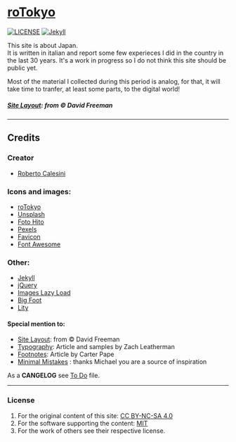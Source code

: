 # [roTokyo](https://rotokyo.github.io)

[![LICENSE](https://img.shields.io/badge/license---CC%20BY--NC--SA%204.0-----green--.svg)](https://creativecommons.org/licenses/by-nc-sa/4.0/) [![Jekyll](https://img.shields.io/badge/jekyll---ver%203.8.5---blue.svg)](https://jekyllrb.com/)

This site is about Japan.  
It is written in italian and report some few experieces I did in the country in the last 30 years. It's a work in progress so I do not think this site should be public yet.  

Most of the material I collected during this period is analog, for that, it will take time to tranfer, at least some parts, to the digital world!  

##### [**Site Layout**][layout]: from © David Freeman 

---

## Credits

### Creator
- [Roberto Calesini](https://github.com/roTokyo)

### Icons and images:
- [roTokyo](https://rotokyo.github.io)
- [Unsplash](https://unsplash.com)
- [Foto Hito](https://photohito.com)
- [Pexels](https://www.pexels.com)
- [Favicon](https://realfavicongenerator.net)
- [Font Awesome](http://fontawesome.io/)


### Other:
- [Jekyll](http://jekyllrb.com/)
- [jQuery](http://jquery.com/)
- [Images Lazy Load](https://github.com/craigbuckler/progressive-image.js)
- [Big Foot](http://www.bigfootjs.com)
- [Lity](http://sorgalla.com/lity)

#### Special mention to:
- [Site Layout][layout]: from © David Freeman 
- [Typography][typography]: Article and samples by Zach Leatherman  
- [Footnotes][footnotes]: Article by Carter Pape
- [Minimal Mistakes](https://github.com/mmistakes/minimal-mistakes) : thanks Michael you are a source of inspiration

[layout]: https://artemsheludko.github.io/flexible-jekyll/
[typography]: https://www.zachleat.com/web/comprehensive-webfonts/
[footnotes]: https://carterpape.com/the-blog/making-carterpape.com/round-it-out-and-fix-the-footnotes#fn:gruber-footnote-symbol

As a **CANGELOG** see [To Do](TODO.md) file.

---

### License  
1. For the original content of this site: [CC BY-NC-SA 4.0](https://creativecommons.org/licenses/by-nc-sa/4.0/)
2. For the software supporting the content: [MIT](https://github.com/roTokyo/Journey/blob/master/LICENSE.txt)  
2. For the work of others see their respective license.
